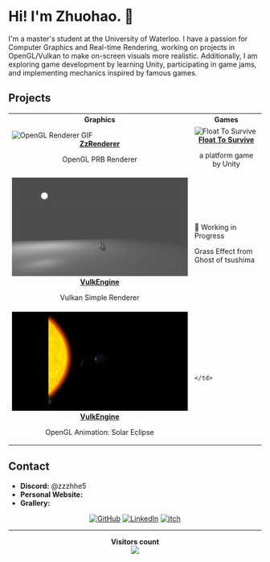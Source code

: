 # Hi! I'm Zhuohao. 👋

I'm a master's student at the University of Waterloo. I have a passion for Computer Graphics and Real-time Rendering, working on projects in OpenGL/Vulkan to make on-screen visuals more realistic. Additionally, I am exploring game development by learning Unity, participating in game jams, and implementing mechanics inspired by famous games.

## Projects

<table>
  <tr>
    <th>Graphics</th>
    <th>Games</th>
  </tr>
  <tr>
    <td>
      <img src="Assets/ZzRenderer.gif" alt="OpenGL Renderer GIF" style="width:100%;"/>
      <br>
      <center><b><a href="https://github.com/ZzzhHe/ZzRenderer">ZzRenderer</a></b>
      <p>OpenGL PRB Renderer</p></center>
    </td>
    <td>
      <img src="Assets/FloatToSurvive.gif" alt="Float To Survive" style="width:100%;"/>
      <br>
      <center><b><a href="https://howhao.itch.io/float-to-survive">Float To Survive</a></b><p>a platform game by Unity</p></center>
    </td>
  </tr>
  <tr>
    <td>
      <center><img src="Assets/VulkEngine.gif" alt="Vulkan Renderer GIF" style="width:100%;"/>
      <br>
      <b><a href="https://github.com/ZzzhHe/VulkEngine">VulkEngine</a></b><p>Vulkan Simple Renderer</p></center>
    </td>
    <td>
      <!-- <h4><a href="https://github.com/yourusername/mechanics-demo">Mechanics Demo</a></h4> -->
      <p>🚧 Working in Progress</p>
      <p>Grass Effect from Ghost of tsushima</p>
    </td>
  </tr>
  <tr>
    <td>
      <center><img src="Assets/SolarSystem.gif" alt="Solar System GIF" style="width:100%;"/>
      <br>
      <b><a href="https://github.com/ZzzhHe/SolarSystem">VulkEngine</a></b><p>OpenGL Animation: Solar Eclipse</p></center>
    </td>
    <td>
      
    </td>
  </tr>
</table>



## Contact

- **Discord:** @zzzhhe5
- **Personal Website:** 
- **Grallery:**

<p align="center">
  <a href="https://github.com/ZzzhHe">
    <picture>
      <source media="(prefers-color-scheme: dark)" srcset="https://cdn.simpleicons.org/github/white">
      <img alt="GitHub" title="GitHub" height="48" width="48" src="https://cdn.simpleicons.org/github"></picture></a>
  <a href="https://www.linkedin.com/in/zhuohao-he-5087392a7">
    <img alt="LinkedIn" title="LinkedIn" height="48" width="48" src="https://cdn.simpleicons.org/linkedin"></a>
  <a href="https://howhao.itch.io/">
    <img alt="itch" title="itch" height="48" width="48" src="https://cdn.simpleicons.org/itchdotio"></a>
</p>


---

<p align="center"> 
  <b>Visitors count</b><br>
  <img src="https://profile-counter.glitch.me/ZzzhHe/count.svg" />
</p>
